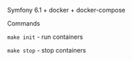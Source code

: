 Symfony 6.1 + docker + docker-compose

Commands

`make init` - run containers

`make stop` - stop containers

